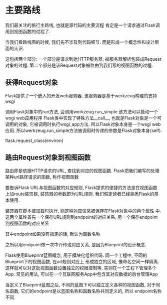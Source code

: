 # 主要路线

我们最关注的旅行主路线, 也就是源代码的主要流程
肯定是一个请求通过Flask调用到视图函数的过程了.

当我们看路线图的时候, 我们先不涉及到代码细节.
而是形成一个概念性和设计层面的认识.

这包括两个部分:
一个部分是请求到达HTTP服务器, 被服务器解析包装成Request对象的过程.
第二个部分是该Request对象被路由到我们写的视图函数的过程.

## 获得Request对象

Flask提供了一个嵌入的开发web服务器, 该服务器是基于werkzeug构建的支持
wsgi

调用Flask对象中的run方法, 会调用werkzeug.run_simple 该方法可以启动一个
wsgi web应用程序
Flask类中实现了特殊方法__call__, 也就是Flask对象是一个可调用的对象,
它被调用时执行wsgi_app方法. 所以Flask对象本身是一个wsgi web应用.
所以werkzeug.run_simple方法被调用时传递的参数是Flask对象本身(self).

flask.request_class(environ)

## 路由Request对象到视图函数

路由即是依据HTTP请求的URL, 查找到对应的视图函数.
Flask把我们编写的处理某种url路径请求的函数, 称作视图函数

要告诉Flask URL与视图函数的对应规则, Flask提供的便捷的方法是在视图函数
上加route装饰器, 装饰器的参数即为URL规则.
我们假定读者已经熟悉Flask的基本使用.

装饰器在脚本被加载时执行, 则这种对应信息被保存在Flask对象中的两个属性
中.
这两个属性首先一个保存URL规则到endpoint的对应关系, 另一个保存endpoint
到视图函数的对应关系

其中endpoint如果没有指定的话, 默认为函数名称

之所以用endpoint做一次中介传递对应关系, 是因为Blueprint的设计概念.

Flask使用Blueprint蓝图概念, 用于模块化组织代码.
同一个工程中, 不同的Blueprint下的视图函数, 在url规则对应上
形成独立的区域, 像命名空间一样隔离.
这样就可以对这批视图函数设置独立的权限控制等, 实则在一个工程下管理多个
App.
常见的用法, 可以在一个互联网服务App中包含其对应数据的后台管理App

当定义了Blueprint蓝图之后, 不同的蓝图下可以独立定义各种的视图函数,
对于同名函数, 它们的endpoint是以蓝图名称和函数名称共同定义的, 所以
endpoint名称不同.
